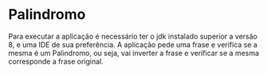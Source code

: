 # Palindromo
Para executar a aplicação é necessário ter o jdk instalado superior a versão 8, e uma IDE de sua preferência.
A aplicação pede uma frase e verifica se a mesma é um Palindromo, ou seja, vai inverter a frase e verificar se a mesma corresponde a frase original.
